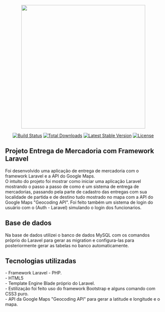 <p align="center"><img src="https://res.cloudinary.com/dtfbvvkyp/image/upload/v1566331377/laravel-logolockup-cmyk-red.svg" width="400"></p>

<p align="center">
<a href="https://travis-ci.org/laravel/framework"><img src="https://travis-ci.org/laravel/framework.svg" alt="Build Status"></a>
<a href="https://packagist.org/packages/laravel/framework"><img src="https://poser.pugx.org/laravel/framework/d/total.svg" alt="Total Downloads"></a>
<a href="https://packagist.org/packages/laravel/framework"><img src="https://poser.pugx.org/laravel/framework/v/stable.svg" alt="Latest Stable Version"></a>
<a href="https://packagist.org/packages/laravel/framework"><img src="https://poser.pugx.org/laravel/framework/license.svg" alt="License"></a>
</p>

<h2>Projeto Entrega de Mercadoria com Framework Laravel</h2>
Foi desenvolvido uma aplicação de entrega de mercadoria com o framework Laravel e a API do Google Maps.<br/>
O intuito do projeto foi mostrar como iniciar uma aplicação Laravel mostrando o passo a passo de como é um sistema de entrega de mercadorias, passando pela parte de cadastro das entregas com sua localidade de partida e de destino tudo mostrado no mapa com a API do Google Maps "Geocoding API". Foi feito também um sistema de login do usuário com o (Auth - Laravel) simulando o login dos funcionarios. 
<br/>

<h2>Base de dados</h2>
Na base de dados utilizei o banco de dados MySQL com os comandos próprio do Laravel para gerar as migration e configura-las para posteriormente gerar as tabelas no banco automaticamente.
<br/>

<h2>Tecnologias utilizadas</h2>
- Framework Laravel - PHP.<br/>
- HTML5<br/>
- Template Engine Blade próprio do Laravel.<br/>
- Estilização foi feito uso do framework Bootstrap e alguns comando com CSS3 puro.<br/>
- API da Google Maps "Geocoding API" para gerar a latitude e longitude e o mapa. 
